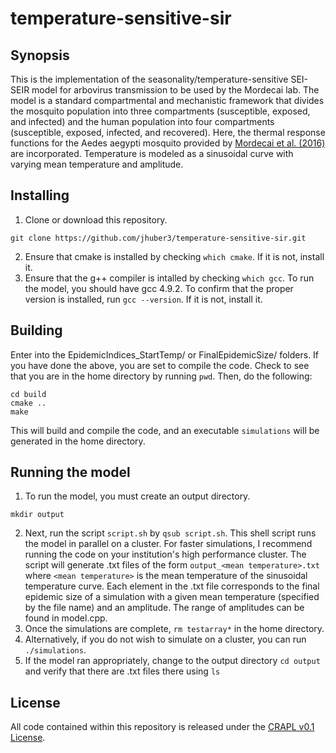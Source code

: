 # temperature-sensitive-sir

## Synopsis
This is the implementation of the seasonality/temperature-sensitive SEI-SEIR model for arbovirus transmission to be used by the Mordecai lab. The model is a standard compartmental and mechanistic framework that divides the mosquito population into three compartments (susceptible, exposed, and infected) and the human population into four compartments (susceptible, exposed, infected, and recovered). Here, the thermal response functions for the Aedes aegypti mosquito provided by [Mordecai et al. (2016)](http://biorxiv.org/content/biorxiv/early/2016/07/15/063735.full.pdf) are incorporated. Temperature is modeled as a sinusoidal curve with varying mean temperature and amplitude. 

## Installing
1. Clone or download this repository.

  ``` 
  git clone https://github.com/jhuber3/temperature-sensitive-sir.git
  ```
  
2. Ensure that cmake is installed by checking `which cmake`. If it is not, install it. 
3. Ensure that the g++ compiler is intalled by checking `which gcc`. To run the model, you should have gcc 4.9.2. To confirm that the proper version is installed, run `gcc --version`. If it is not, install it.

## Building

Enter into the EpidemicIndices_StartTemp/ or FinalEpidemicSize/ folders. If you have done the above, you are set to compile the code. Check to see that you are in the home directory by running `pwd`. Then, do the following:
```
cd build
cmake ..
make 
```
This will build and compile the code, and an executable `simulations` will be generated in the home directory. 

## Running the model
1. To run the model, you must create an output directory. 

  ```
  mkdir output
  ```
2. Next, run the script `script.sh` by `qsub script.sh`. This shell script runs the model in parallel on a cluster. For faster simulations, I recommend running the code on your institution's high performance cluster. The script will generate .txt files of the form `output_<mean temperature>.txt` where `<mean temperature>` is the mean temperature of the sinusoidal temperature curve. Each element in the .txt file corresponds to the final epidemic size of a simulation with a given mean temperature (specified by the file name) and an amplitude. The range of amplitudes can be found in model.cpp.
3. Once the simulations are complete, `rm testarray*` in the home directory. 
4. Alternatively, if you do not wish to simulate on a cluster, you can run `./simulations`.
5. If the model ran appropriately, change to the output directory `cd output` and verify that there are .txt files there using `ls`

## License 
All code contained within this repository is released under the [CRAPL v0.1 License](http://matt.might.net/articles/crapl/).
